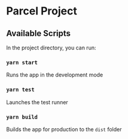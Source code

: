 # Parcel Project

## Available Scripts

In the project directory, you can run:

### `yarn start`

Runs the app in the development mode

### `yarn test`

Launches the test runner

### `yarn build`

Builds the app for production to the `dist` folder
